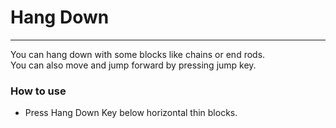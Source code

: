 # Hang Down

---

You can hang down with some blocks like chains or end rods.  
You can also move and jump forward by pressing jump key.

### How to use

- Press Hang Down Key below horizontal thin blocks.